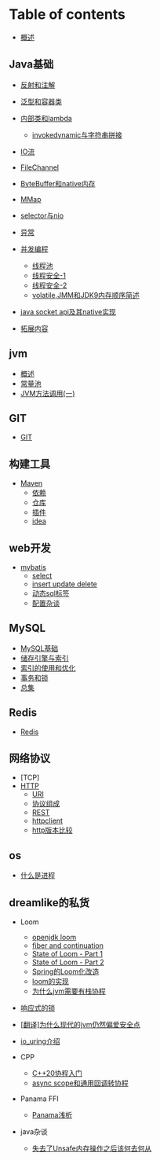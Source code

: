 # Table of contents

* [概述](README.md)

## Java基础

* [反射和注解](java基础/反射和注解.md)
* [泛型和容器类](java基础/泛型和容器类.md)
* [内部类和lambda](java基础/内部类和lambda.md)
  * [invokedynamic与字符串拼接](java基础/stringConcatViaInvokeDynamic.md) 

* [IO流](java基础/io流.md)
* [FileChannel](java基础/FileChannel.md)
* [ByteBuffer和native内存](java基础/ByteBuffer和native内存.md)
* [MMap](java基础/Mmap.md)
* [selector与nio](java基础/selector.md)
* [异常](java基础/异常.md)
* [并发编程](java基础/多线程和并发导论.md)
  * [线程池](java基础/线程池.md)
  * [线程安全-1](java基础/线程安全(1).md)
  * [线程安全-2](java基础/线程安全(2).md)
  * [volatile,JMM和JDK9内存顺序简述](java基础/volatile，JMM和jdk9内存顺序简论.md)
* [java socket api及其native实现](java基础/socket.md)
* [拓展内容](java基础/拓展内容.md)

## jvm

- [概述](jvm/JVM概述.md)
- [常量池](jvm/常量池.md)
- [JVM方法调用(一)](jvm/JVM方法调用(一).md)

## GIT

- [GIT](git/AllInOne.md)

## 构建工具

* [Maven](构建工具/maven_get_start.md)
  * [依赖](构建工具/maven_dependencies.md) 
  * [仓库](构建工具/maven_repositories.md)
  * [插件](构建工具/maven_plugin.md)
  * [idea](构建工具/maven_idea.md)

## web开发

- [mybatis](mybatis/get-start.md)
  - [select](mybatis/select.md)
  - [insert update delete](mybatis/insert%2Cupdate%2Cdelete.md)
  - [动态sql标签](mybatis/%E9%82%A3%E4%BA%9Bxml%E6%A8%A1%E6%9D%BF%E6%A0%87%E7%AD%BE.md)
  - [配置杂谈](mybatis/%E9%85%8D%E7%BD%AE%E6%9D%82%E8%B0%88.md)

## MySQL

  * [MySQL基础](MySQL/MySQL基础.md)
  * [储存引擎与索引](MySQL/MySQL高级-1存储引擎与索引.md)
  * [索引的使用和优化](MySQL/MySQL高级-2索引的使用和优化.md)
  * [事务和锁](MySQL/MySQL高级-3事务和锁.md)
  * [总集](MySQL/MySQL高级-总集.md)

## Redis
* [Redis](redis/Redis%E7%AC%94%E8%AE%B0.md)

## 网络协议
* [TCP]
* [HTTP](网络协议/http/http(1)概述.md)
  * [URI](网络协议/http/http(2)uri.md)
  * [协议组成](网络协议/http/http(3)协议构成.md)
  * [REST](网络协议/http/http(4)restful.md)
  * [httpclient](网络协议/http/http(5)jdk的httpclient.md)
  * [http版本比较](网络协议/http/http(6)http版本比较.md)

## os

* [什么是进程](os/什么是进程.md)

## dreamlike的私货


* Loom
  * [openjdk loom](https://openjdk.org/projects/loom/) 
  * [fiber and continuation](dreamlike的私货/Project%20Loom%20Java虚拟机的纤程和计算续体.md)
  * [State of Loom - Part 1](/dreamlike的私货/state_of_loom_part1.md)
  * [State of Loom - Part 2](/dreamlike的私货/state_of_loom_part2.md)
  * [Spring的Loom化改造](dreamlike的私货/Spring的loom化改造.md)
  * [loom的实现](dreamlike的私货/loom的实现.md)
  * [为什么jvm需要有栈协程](dreamlike的私货/为什么jvm需要有栈协程.md) 
* [响应式的锁](dreamlike的私货/%E5%93%8D%E5%BA%94%E5%BC%8F%E7%9A%84%E9%94%81.md)
* [[翻译]为什么现代的jvm仍然偏爱安全点](dreamlike的私货/【翻译】为什么现代的JVM分析器仍然偏爱安全点？.md)
* [io_uring介绍](dreamlike的私货/io_uring.md)
* CPP

  * [C++20协程入门](dreamlike的私货/cpp_coroutine/first.md)
  * [async scope和通用回调转协程](dreamlike的私货/cpp_coroutine/async_scope.md)
* Panama FFI

  * [Panama浅析](dreamlike的私货/Panama浅析.md)
* java杂谈
  * [失去了Unsafe内存操作之后该何去何从](dreamlike的私货/afterUnsafe.md)  